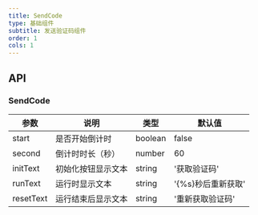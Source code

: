 ```yaml
---
title: SendCode
type: 基础组件
subtitle: 发送验证码组件
order: 1
cols: 1
---
```


## API

### SendCode

| 参数       | 说明             | 类型        | 默认值   |
| --------- | ----------------| ---------- | --------- |
| start     | 是否开始倒计时     | boolean    | false     |
| second    | 倒计时时长（秒）    | number     | 60        |
| initText  | 初始化按钮显示文本  | string      | '获取验证码' |
| runText   | 运行时显示文本     | string      | '{%s}秒后重新获取' |
| resetText | 运行结束后显示文本  | string      | '重新获取验证码' |

